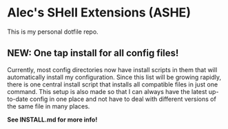 # Alec's SHell Extensions (ASHE)

This is my personal dotfile repo.

## NEW: One tap install for all config files!

Currently, most config directories now have install scripts in them that will automatically install
my configuration.  Since this list will be growing rapidly, there is one central install script that
installs all compatible files in just one command.  This setup is also made so that I can always have
the latest up-to-date config in one place and not have to deal with different versions of the same
file in many places.

**See INSTALL.md for more info!**
